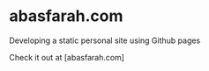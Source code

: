 # abasfarah.com
Developing a static personal site using Github pages

Check it out at [abasfarah.com]
